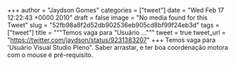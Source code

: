 
+++
author = "Jaydson Gomes"
categories = ["tweet"]
date = "Wed Feb 17 12:22:43 +0000 2010"
draft = false
image = "No media found for this Tweet"
slug = "52fb98a8f2d52db902536eb905cd8bf99f24eb3d"
tags = ["tweet"]
title = """Temos vaga para "Usuário ..."""
tweet = true
tweet_url = "https://twitter.com/jaydson/status/9231383207"
+++
Temos vaga para 'Usuário Visual Studio Pleno". Saber arrastar, e ter boa coordenação motora com o mouse é pré-requisito.

